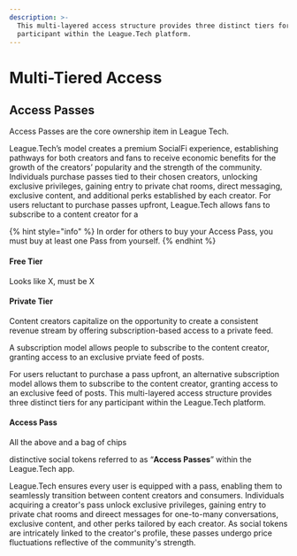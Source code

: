 ```yaml
---
description: >-
  This multi-layered access structure provides three distinct tiers for any
  participant within the League.Tech platform.
---
```


# Multi-Tiered Access

## Access Passes

Access Passes are the core ownership item in League Tech.

League.Tech’s model creates a premium SocialFi experience, establishing pathways for both creators and fans to receive economic benefits for the growth of the creators’ popularity and the strength of the community. Individuals purchase passes tied to their chosen creators, unlocking exclusive privileges, gaining entry to private chat rooms, direct messaging, exclusive content, and additional perks established by each creator. For users reluctant to purchase passes upfront, League.Tech allows fans to subscribe to a content creator for a

{% hint style="info" %}
In order for others to buy your Access Pass, you must buy at least one Pass from yourself.
{% endhint %}

#### Free Tier&#x20;

Looks like X, must be X&#x20;

#### Private Tier

Content creators capitalize on the opportunity to create a consistent revenue stream by offering subscription-based access to a private feed.

A subscription model allows people to subscribe to the content creator, granting access to an exclusive prviate feed of posts.&#x20;

For users reluctant to purchase a pass upfront, an alternative subscription model allows them to subscribe to the content creator, granting access to an exclusive feed of posts. This multi-layered access structure provides three distinct tiers for any participant within the League.Tech platform.

#### Access Pass

All the above and a bag of chips&#x20;

distinctive social tokens referred to as “**Access Passes**” within the League.Tech app.

League.Tech ensures every user is equipped with a pass, enabling them to seamlessly transition between content creators and consumers. Individuals acquiring a creator's pass unlock exclusive privileges, gaining entry to private chat rooms and direect messages for one-to-many conversations, exclusive content, and other perks tailored by each creator. As social tokens are intricately linked to the creator's profile, these passes undergo price fluctuations reflective of the community's strength.
